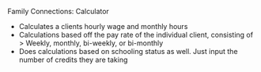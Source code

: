Family Connections: Calculator

  -  Calculates a clients hourly wage and monthly hours
  -  Calculations based off the pay rate of the individual client, consisting of > Weekly, monthly, bi-weekly, or bi-monthly
  -  Does calculations based on schooling status as well. Just input the number of credits they are taking

